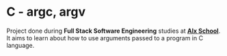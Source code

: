 # C - argc, argv
Project done during **Full Stack Software Engineering** studies at [**Alx School**](https://www.alxafrica.com/). It aims to learn about how to use arguments passed to a program in C language.
